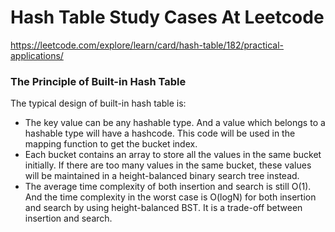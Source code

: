 # Hash Table Study Cases At Leetcode

https://leetcode.com/explore/learn/card/hash-table/182/practical-applications/

### The Principle of Built-in Hash Table

The typical design of built-in hash table is:

- The key value can be any hashable type. And a value which belongs to a hashable type will have a hashcode. This code will be used in the mapping function to get the bucket index.
- Each bucket contains an array to store all the values in the same bucket initially.
  If there are too many values in the same bucket, these values will be maintained in a height-balanced binary search tree instead.
- The average time complexity of both insertion and search is still O(1). And the time complexity in the worst case is O(logN) for both insertion and search by using height-balanced BST. It is a trade-off between insertion and search.
